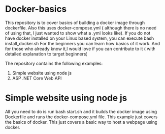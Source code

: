 # Docker-basics

This repository is to cover basics of building a docker image through dockerfile.
Also this uses docker-compose.yml ( although there is no need of using that, I just wanted to show what a .yml looks like).
If you do not have docker installed on your Linux based system, you can execute bash install_docker.sh
For the beginners you can learn how basics of it work.
And for those who already know it,I would love if you can contribute to it ( with detailed explanation to target beginners)

The repository contains the following examples:
1. Simple website using node js
2. ASP .NET Core Web API

# Simple website using node js
All you need to do is run bash start.sh and it builds the docker image using Dockerfile and runs the docker-compose.yml file.
This example just covers the basics of docker.
This just covers a basic way to host a webpage using docker.


